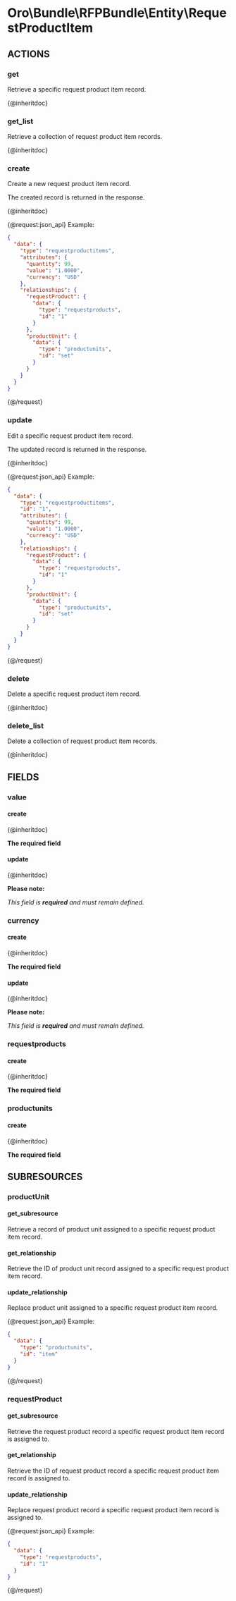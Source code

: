 # Oro\Bundle\RFPBundle\Entity\RequestProductItem

## ACTIONS

### get

Retrieve a specific request product item record.

{@inheritdoc}

### get_list

Retrieve a collection of request product item records.

{@inheritdoc}

### create

Create a new request product item record.

The created record is returned in the response.

{@inheritdoc}

{@request:json_api}
Example:

```JSON
{
  "data": {
    "type": "requestproductitems",
    "attributes": {
      "quantity": 99,
      "value": "1.0000",
      "currency": "USD"
    },
    "relationships": {
      "requestProduct": {
        "data": {
          "type": "requestproducts",
          "id": "1"
        }
      },
      "productUnit": {
        "data": {
          "type": "productunits",
          "id": "set"
        }
      }
    }
  }
}
```
{@/request}

### update

Edit a specific request product item record.

The updated record is returned in the response.

{@inheritdoc}

{@request:json_api}
Example:

```JSON
{
  "data": {
    "type": "requestproductitems",
    "id": "1",
    "attributes": {
      "quantity": 99,
      "value": "1.0000",
      "currency": "USD"
    },
    "relationships": {
      "requestProduct": {
        "data": {
          "type": "requestproducts",
          "id": "1"
        }
      },
      "productUnit": {
        "data": {
          "type": "productunits",
          "id": "set"
        }
      }
    }
  }
}
```
{@/request}

### delete

Delete a specific request product item record.

{@inheritdoc}

### delete_list

Delete a collection of request product item records.

{@inheritdoc}

## FIELDS

### value

#### create

{@inheritdoc}

**The required field**

#### update

{@inheritdoc}

**Please note:**

*This field is **required** and must remain defined.*

### currency

#### create

{@inheritdoc}

**The required field**

#### update

{@inheritdoc}

**Please note:**

*This field is **required** and must remain defined.*

### requestproducts

#### create

{@inheritdoc}

**The required field**

### productunits

#### create

{@inheritdoc}

**The required field**

## SUBRESOURCES

### productUnit

#### get_subresource

Retrieve a record of product unit assigned to a specific request product item record.

#### get_relationship

Retrieve the ID of product unit record assigned to a specific request product item record.

#### update_relationship

Replace product unit assigned to a specific request product item record.

{@request:json_api}
Example:

```JSON
{
  "data": {
    "type": "productunits",
    "id": "item"
  }
}
```
{@/request}

### requestProduct

#### get_subresource

Retrieve the request product record a specific request product item record is assigned to.

#### get_relationship

Retrieve the ID of request product record a specific request product item record is assigned to.

#### update_relationship

Replace request product record a specific request product item record is assigned to.

{@request:json_api}
Example:

```JSON
{
  "data": {
    "type": "requestproducts",
    "id": "1"
  }
}
```
{@/request}
